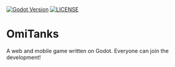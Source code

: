 [![Godot Version](https://badgen.net/badge/Godot%20Version/v3.5.1/green)](https://godotengine.org/)
[![LICENSE](https://badgen.net/badge/License/MIT/blue)](https://github.com/eresid/OmiTanks/blob/main/LICENSE)

# OmiTanks

A web and mobile game written on Godot. Everyone can join the development!
